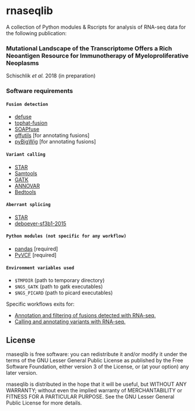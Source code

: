 rnaseqlib 
=========

A collection of Python modules & Rscripts for analysis of RNA-seq data for the following publication:
### Mutational Landscape of the Transcriptome Offers a Rich Neoantigen Resource for Immunotherapy of Myeloproliferative Neoplasms
Schischlik *et al.* 2018 (in preparation)

### Software requirements
#### `Fusion detection`
+ [defuse](http://sourceforge.net/projects/defuse/)
+ [tophat-fusion](http://ccb.jhu.edu/software/tophat/fusion_index.html)
+ [SOAPfuse](http://soap.genomics.org.cn/soapfuse.html)
+ [gffutils](https://pypi.python.org/pypi/gffutils) [for annotating fusions]
+ [pyBigWig](https://pypi.python.org/pypi/pyBigWig) [for annotating fusions]

#### `Variant calling`
+ [STAR](https://github.com/alexdobin/STAR)
+ [Samtools](http://samtools.sourceforge.net/)
+ [GATK](https://www.broadinstitute.org/gatk/)
+ [ANNOVAR](http://annovar.openbioinformatics.org/en/latest/)
+ [Bedtools](https://github.com/arq5x/bedtools2)

#### `Aberrant splicing`
+ [STAR](https://github.com/alexdobin/STAR)
+ [deboever-sf3b1-2015](https://github.com/cdeboever3/deboever-sf3b1-2015)

#### `Python modules (not specific for any workflow)`
+ [pandas](https://github.com/pydata/pandas) [required]
+ [PyVCF](https://pypi.python.org/pypi/PyVCF) [required]

#### `Environment variables used`
+ ```$TMPDIR``` (path to temporary directory)  
+ ```$NGS_GATK``` (path to gatk executables) 
+ ```$NGS_PICARD``` (path to picard executables)

Specific workflows exits for:
+ [Annotation and filtering of fusions detected with RNA-seq.](doc/fusion_workflow.md)
+ [Calling and annotating variants with RNA-seq.](doc/variant_calling.md)


## License

rnaseqlib is free software: you can redistribute it and/or modify it under the terms of the GNU Lesser General Public License as published by the Free Software Foundation, either version 3 of the License, or (at your option) any later version.

rnaseqlib is distributed in the hope that it will be useful, but WITHOUT ANY WARRANTY; without even the implied warranty of MERCHANTABILITY or FITNESS FOR A PARTICULAR PURPOSE. See the GNU Lesser General Public License for more details.

